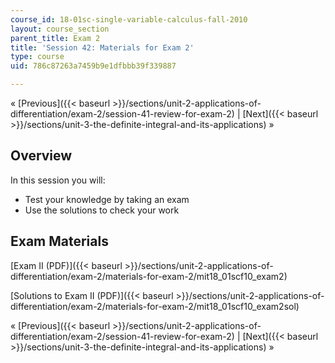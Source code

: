 ```yaml
---
course_id: 18-01sc-single-variable-calculus-fall-2010
layout: course_section
parent_title: Exam 2
title: 'Session 42: Materials for Exam 2'
type: course
uid: 786c87263a7459b9e1dfbbb39f339887

---
```


« [Previous]({{< baseurl >}}/sections/unit-2-applications-of-differentiation/exam-2/session-41-review-for-exam-2) | [Next]({{< baseurl >}}/sections/unit-3-the-definite-integral-and-its-applications) »

Overview
--------

In this session you will:

*   Test your knowledge by taking an exam
*   Use the solutions to check your work

Exam Materials
--------------

[Exam II (PDF)]({{< baseurl >}}/sections/unit-2-applications-of-differentiation/exam-2/materials-for-exam-2/mit18_01scf10_exam2)

[Solutions to Exam II (PDF)]({{< baseurl >}}/sections/unit-2-applications-of-differentiation/exam-2/materials-for-exam-2/mit18_01scf10_exam2sol)

« [Previous]({{< baseurl >}}/sections/unit-2-applications-of-differentiation/exam-2/session-41-review-for-exam-2) | [Next]({{< baseurl >}}/sections/unit-3-the-definite-integral-and-its-applications) »